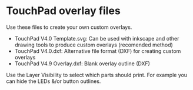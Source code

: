 # TouchPad overlay files

Use these files to create your own custom overlays.
- TouchPad V4.0 Template.svg: Can be used with inkscape and other drawing tools to produce custom overlays (recomended method)
- TouchPad V4.0.dxf: Alternative file format (DXF) for creating custom overlays
- TouchPad V4.9 Overlay.dxf: Blank overlay outline (DXF)

Use the Layer Visibility to select which parts should print. For example you can hide the LEDs &/or button outlines.
